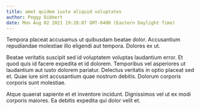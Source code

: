 ```yaml
---
title: amet quidem iusto aliquid voluptates
author: Peggy Dibbert
date: Mon Aug 02 2021 19:28:07 GMT-0400 (Eastern Daylight Time)
---
```

Tempora placeat accusamus ut quibusdam beatae dolor. Accusantium repudiandae molestiae illo eligendi aut tempora. Dolores ex ut.

 Beatae veritatis suscipit sed id voluptatem voluptas laudantium error. Et quod quis id facere expedita et id dolorem. Temporibus vel asperiores ut laudantium aut iusto dolorem pariatur. Delectus veritatis in optio placeat sed et. Quae iure sint accusantium quae nostrum debitis. Dolorum corporis corporis sunt molestiae.

 Atque quaerat sapiente et et inventore incidunt. Dignissimos vel ut ex modi corporis maiores. Ea debitis expedita qui dolor velit et.